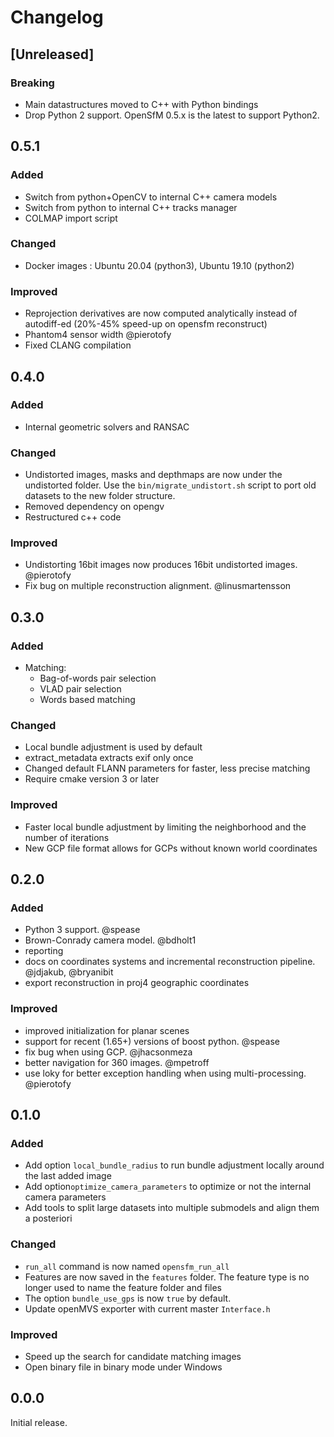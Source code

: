 # Changelog


## [Unreleased]

### Breaking
 - Main datastructures moved to C++ with Python bindings
 - Drop Python 2 support.  OpenSfM 0.5.x is the latest to support Python2.


## 0.5.1

### Added
 - Switch from python+OpenCV to internal C++ camera models
 - Switch from python to internal C++ tracks manager
 - COLMAP import script

### Changed
 - Docker images : Ubuntu 20.04 (python3), Ubuntu 19.10 (python2)

### Improved
 - Reprojection derivatives are now computed analytically instead of autodiff-ed (20%-45% speed-up on opensfm reconstruct)
 - Phantom4 sensor width @pierotofy
 - Fixed CLANG compilation


## 0.4.0

### Added
 - Internal geometric solvers and RANSAC

### Changed
- Undistorted images, masks and depthmaps are now under the undistorted folder.  Use the `bin/migrate_undistort.sh` script to port old datasets to the new folder structure.
- Removed dependency on opengv
- Restructured c++ code

### Improved
- Undistorting 16bit images now produces 16bit undistorted images. @pierotofy
- Fix bug on multiple reconstruction alignment. @linusmartensson


## 0.3.0

### Added
- Matching:
  - Bag-of-words pair selection
  - VLAD pair selection
  - Words based matching

### Changed
- Local bundle adjustment is used by default
- extract_metadata extracts exif only once
- Changed default FLANN parameters for faster, less precise matching
- Require cmake version 3 or later

### Improved
- Faster local bundle adjustment by limiting the neighborhood and the number of iterations
- New GCP file format allows for GCPs without known world coordinates


## 0.2.0

### Added
- Python 3 support. @spease
- Brown-Conrady camera model. @bdholt1
- reporting
- docs on coordinates systems and incremental reconstruction pipeline. @jdjakub, @bryanibit
- export reconstruction in proj4 geographic coordinates

### Improved
- improved initialization for planar scenes
- support for recent (1.65+) versions of boost python. @spease
- fix bug when using GCP. @jhacsonmeza
- better navigation for 360 images. @mpetroff
- use loky for better exception handling when using multi-processing. @pierotofy


## 0.1.0

### Added
- Add option `local_bundle_radius` to run bundle adjustment locally around the last added image
- Add option`optimize_camera_parameters` to optimize or not the internal camera parameters
- Add tools to split large datasets into multiple submodels and align them a posteriori

### Changed
- `run_all` command is now named `opensfm_run_all`
- Features are now saved in the `features` folder. The feature type is no longer used to name the feature folder and files
- The option `bundle_use_gps` is now `true` by default.
- Update openMVS exporter with current master `Interface.h`

### Improved
- Speed up the search for candidate matching images
- Open binary file in binary mode under Windows


## 0.0.0

Initial release.